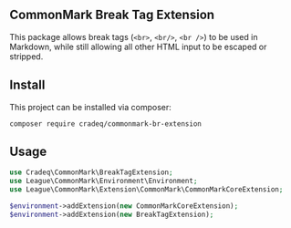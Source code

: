 ## CommonMark Break Tag Extension

This package allows break tags (`<br>`, `<br/>`, `<br />`) to be used in Markdown, while still allowing all other HTML input to be escaped or stripped.

## Install
This project can be installed via composer:

`composer require cradeq/commonmark-br-extension`

## Usage
```php
use Cradeq\CommonMark\BreakTagExtension;
use League\CommonMark\Environment\Environment;
use League\CommonMark\Extension\CommonMark\CommonMarkCoreExtension;

$environment->addExtension(new CommonMarkCoreExtension);
$environment->addExtension(new BreakTagExtension);
```